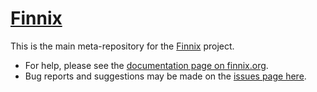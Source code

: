 # [Finnix](https://www.finnix.org/)

This is the main meta-repository for the [Finnix](https://www.finnix.org/) project.

* For help, please see the [documentation page on finnix.org](https://www.finnix.org/Documentation).
* Bug reports and suggestions may be made on the [issues page here](https://github.com/finnix/finnix/issues).